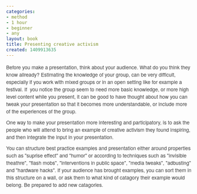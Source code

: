 ```yaml
---
categories:
- method
- 1 hour
- beginner
- any
layout: book
title: Presenting creative activism
created: 1409913635
---
```

<p style="margin: 0px 0px 10px; padding: 0px; border: 0px; font-family: 'Helvetica Neue', Helvetica, Arial, sans-serif; line-height: 20px; font-size: 13.63636302947998px; vertical-align: baseline; color: rgb(59, 59, 59);">Before you make a presentation, think about your audience. What do you think they know allready? Estimating the knowledge of your group, can be very difficult, especially if you work with mixed groups or in an open setting like for example a festival. If &nbsp;you notice the group seem to need more basic knowledge, or more high level content while you present, it can be good to have thought about how you can tweak your presentation so that it becomes more understandable, or include more of the experiences of the group.</p>
<p style="margin: 0px 0px 10px; padding: 0px; border: 0px; font-family: 'Helvetica Neue', Helvetica, Arial, sans-serif; line-height: 20px; font-size: 13.63636302947998px; vertical-align: baseline; color: rgb(59, 59, 59);">One way to make your presentation more interesting and participatory, is to ask the people who will attend to bring an example of creative activism they found inspiring, and then integrate the input in your presentation.</p>
<p style="margin: 0px 0px 10px; padding: 0px; border: 0px; font-family: 'Helvetica Neue', Helvetica, Arial, sans-serif; line-height: 20px; font-size: 13.63636302947998px; vertical-align: baseline; color: rgb(59, 59, 59);">You can structure best practice examples and presentation either around properties such as "suprise effect" and "humor" or according to techniques such as "invisible theathre", "flash mobs", "interventions in public space", "media tweaks", "adbusting" and "hardware hacks". If your audience has brought examples, you can sort them in this structure on a wall, or ask them to what kind of catagory their example would belong. Be prepared to add new catagories.&nbsp;</p>
